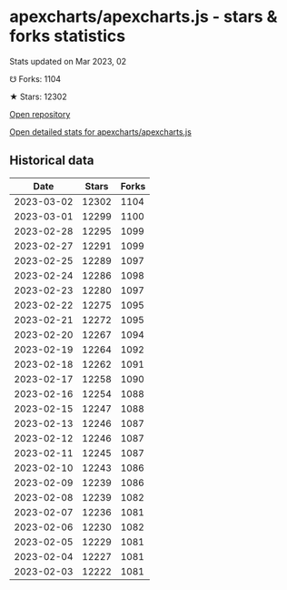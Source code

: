 # apexcharts/apexcharts.js - stars & forks statistics

Stats updated on Mar 2023, 02

☋ Forks: 1104

★ Stars: 12302

[Open repository](https://github.com/apexcharts/apexcharts.js)

[Open detailed stats for apexcharts/apexcharts.js](https://reviewgithub.com/rep/apexcharts/apexcharts.js)

## Historical data
| Date | Stars | Forks |
|------|-------|-------|
| 2023-03-02 | 12302 | 1104 | 
| 2023-03-01 | 12299 | 1100 | 
| 2023-02-28 | 12295 | 1099 | 
| 2023-02-27 | 12291 | 1099 | 
| 2023-02-25 | 12289 | 1097 | 
| 2023-02-24 | 12286 | 1098 | 
| 2023-02-23 | 12280 | 1097 | 
| 2023-02-22 | 12275 | 1095 | 
| 2023-02-21 | 12272 | 1095 | 
| 2023-02-20 | 12267 | 1094 | 
| 2023-02-19 | 12264 | 1092 | 
| 2023-02-18 | 12262 | 1091 | 
| 2023-02-17 | 12258 | 1090 | 
| 2023-02-16 | 12254 | 1088 | 
| 2023-02-15 | 12247 | 1088 | 
| 2023-02-13 | 12246 | 1087 | 
| 2023-02-12 | 12246 | 1087 | 
| 2023-02-11 | 12245 | 1087 | 
| 2023-02-10 | 12243 | 1086 | 
| 2023-02-09 | 12239 | 1086 | 
| 2023-02-08 | 12239 | 1082 | 
| 2023-02-07 | 12236 | 1081 | 
| 2023-02-06 | 12230 | 1082 | 
| 2023-02-05 | 12229 | 1081 | 
| 2023-02-04 | 12227 | 1081 | 
| 2023-02-03 | 12222 | 1081 | 

